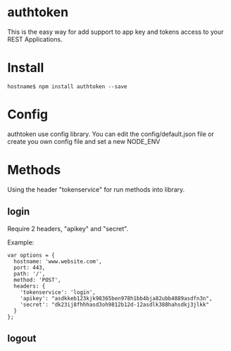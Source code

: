 # authtoken
This is the easy way for add support to app key and tokens access to your REST Applications.

# Install

```
hostname$ npm install authtoken --save
```

# Config
authtoken use config library. You can edit the config/default.json file or create you own config file and set a new NODE_ENV
 
# Methods

Using the header "tokenservice" for run methods into library.

## login
Require 2 headers, "apikey" and "secret".

Example:
```
var options = {
  hostname: 'www.website.com',
  port: 443,
  path: '/',
  method: 'POST',
  headers: {
    'tokenservice': 'login',
    'apikey': "asdkkeb123kjk98365ben978h1bb4bja82ubb4889asdfn3n",
    'secret': "dk23ij8fhhhasd3oh9812b12d-12asdlk388hahsdkj3jlkk"
  }
};

``` 


## logout
